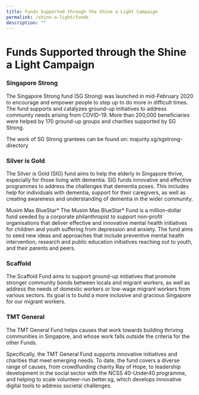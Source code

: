 ```yaml
---
title: Funds Supported through the Shine a Light Campaign
permalink: /shine-a-light/funds
description: ""
---
```

# Funds Supported through the Shine a Light Campaign

### Singapore Strong
The Singapore Strong fund (SG Strong) was launched in mid-February 2020 to encourage and empower people to step up to do more in difficult times. The fund supports and catalyzes ground-up initiatives to address community needs arising from COVID-19. More than 200,000 beneficiaries were helped by 170 ground-up groups and charities supported by SG Strong. 

The work of SG Strong grantees can be found on: majurity.sg/sgstrong-directory
 
### Silver is Gold
The Silver is Gold (SIG) fund aims to help the elderly in Singapore thrive, especially for those living with dementia. SIG funds innovative and effective programmes to address the challenges that dementia poses. This includes help for individuals with dementia, support for their caregivers, as well as creating awareness and understanding of dementia in the wider community.
 
Musim Mas BlueStar*
The Musim Mas BlueStar* Fund is a million-dollar fund seeded by a corporate philanthropist to support non-profit organisations that deliver effective and innovative mental health initiatives for children and youth suffering from depression and anxiety. The fund aims to seed new ideas and approaches that include preventive mental health intervention, research and public education initiatives reaching out to youth, and their parents and peers.
 
### Scaffold
The Scaffold Fund aims to support ground-up initiatives that promote stronger community bonds between locals and migrant workers, as well as address the needs of domestic workers or low-wage migrant workers from various sectors. Its goal is to build a more inclusive and gracious Singapore for our migrant workers.
 
### TMT General
The TMT General Fund helps causes that work towards building thriving communities in Singapore, and whose work falls outside the criteria for the other Funds. 

Specifically, the TMT General Fund supports innovative initiatives and charities that meet emerging needs. To date, the fund covers a diverse range of causes, from crowdfunding charity Ray of Hope, to leadership development in the social sector with the NCSS 40-Under40 programme, and helping to scale volunteer-run better.sg, which develops innovative digital tools to address societal challenges.
 
